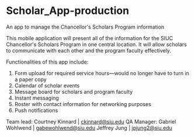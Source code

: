 ﻿# Scholar_App-production
An app to manage the Chancellor's Scholars Program information

This mobile application will present all of the information for the SIUC Chancellor's Scholars Program in one central location.
It will allow scholars to communicate with each other and the program faculty effectively. 

Functionalities of this app include:
1) Form upload for required service hours—would no longer have to turn in a paper copy
2) Calendar of scholar events 
3) Message board for scholars and program faculty
4) Instant messaging
5) Roster with contact information for networking purposes
6) Push notifications

Team lead: Courtney Kinnard | ckinnard@siu.edu
QA Manager: Gabriel Wohlwend | gabewohlwend@siu.edu
Jeffrey Jung | jpjung2@siu.edu
